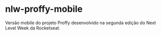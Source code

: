 # nlw-proffy-mobile
Versão mobile do projeto Proffy desenvolvido na segunda edição do Next Level Week da Rocketseat.

